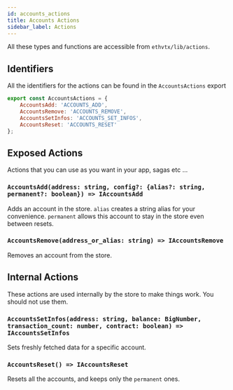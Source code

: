 ```yaml
---
id: accounts_actions
title: Accounts Actions
sidebar_label: Actions
---
```


All these types and functions are accessible from `ethvtx/lib/actions`.

## Identifiers

All the identifiers for the actions can be found in the `AccountsActions` export

```jsx
export const AccountsActions = {
    AccountsAdd: 'ACCOUNTS_ADD',
    AccountsRemove: 'ACCOUNTS_REMOVE',
    AccountsSetInfos: 'ACCOUNTS_SET_INFOS',
    AccountsReset: 'ACCOUNTS_RESET'
};
```

## Exposed Actions

Actions that you can use as you want in your app, sagas etc ...

### `AccountsAdd(address: string, config?: {alias?: string, permanent?: boolean}) => IAccountsAdd`

Adds an account in the store. `alias` creates a string alias for your convenience. `permanent` allows this account to stay in the store even between resets.

### `AccountsRemove(address_or_alias: string) => IAccountsRemove`

Removes an account from the store.

## Internal Actions

These actions are used internally by the store to make things work. You should not use them.

### `AccountsSetInfos(address: string, balance: BigNumber, transaction_count: number, contract: boolean) => IAccountsSetInfos`


Sets freshly fetched data for a specific account.

### `AccountsReset() => IAccountsReset`

Resets all the accounts, and keeps only the `permanent` ones.

